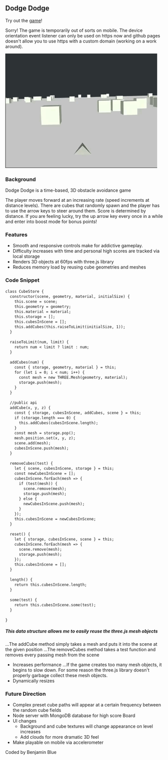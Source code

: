 ## Dodge Dodge

Try out the [game](https://dalthecow.github.io/DodgeDodge)!

Sorry! The game is temporarily out of sorts on mobile. The device orientation event listener can only be used on https now and github pages doesn't allow you to use https with a custom domain (working on a work around).


![DodgeDodge demo](/images/DodgeDodge.gif)

### Background

Dodge Dodge is a time-based, 3D obstacle avoidance game

The player moves forward at an increasing rate (speed increments at distance levels). There are cubes that randomly spawn and the player has to use the arrow keys to steer around them. Score is determined by distance. If you are feeling lucky, try the up arrow key every once in a while and enter into boost mode for bonus points!

### Features

- Smooth and responsive controls make for addictive gameplay.
- Difficulty increases with time and personal high scores are tracked via local storage
- Renders 3D objects at 60fps with three.js library
- Reduces memory load by reusing cube geometries and meshes

### Code Snippet

```
class CubeStore {
  constructor(scene, geometry, material, initialSize) {
    this.scene = scene;
    this.geometry = geometry;
    this.material = material;
    this.storage = [];
    this.cubesInScene = [];
    this.addCubes(this.raiseToLimit(initialSize, 1));
  }

  raiseToLimit(num, limit) {
    return num < limit ? limit : num;
  }

  addCubes(num) {
    const { storage, geometry, material } = this;
    for (let i = 0; i < num; i++) {
      const mesh = new THREE.Mesh(geometry, material);
      storage.push(mesh);
    }
  }

  //public api
  addCube(x, y, z) {
    const { storage, cubesInScene, addCubes, scene } = this;
    if (storage.length === 0) {
      this.addCubes(cubesInScene.length);
    }
    const mesh = storage.pop();
    mesh.position.set(x, y, z);
    scene.add(mesh);
    cubesInScene.push(mesh);
  }

  removeCubes(test) {
    let { scene, cubesInScene, storage } = this;
    const newCubesInScene = [];
    cubesInScene.forEach(mesh => {
      if (test(mesh)) {
        scene.remove(mesh);
        storage.push(mesh);
      } else {
        newCubesInScene.push(mesh);
      }
    });
    this.cubesInScene = newCubesInScene;
  }

  reset() {
    let { storage, cubesInScene, scene } = this;
    cubesInScene.forEach(mesh => {
      scene.remove(mesh);
      storage.push(mesh);
    });
    this.cubesInScene = [];
  }

  length() {
    return this.cubesInScene.length;
  }

  some(test) {
    return this.cubesInScene.some(test);
  }

}
```

##### This data structure allows me to easily reuse the three.js mesh objects
...The addCube method simply takes a mesh and puts it into the scene at the given position
...The removeCubes method takes a test function and removes every passing mesh from the scene
* Increases performance
...If the game creates too many mesh objects, it begins to slow down. For some reason the three.js library doesn't properly garbage collect these mesh objects.
* Dynamically resizes

### Future Direction

- Complex preset cube paths will appear at a certain frequency between the random cube fields
- Node server with MongoDB database for high score Board
- UI changes
  - Background and cube textures will change appearance on level increases
  - Add clouds for more dramatic 3D feel
- Make playable on mobile via accelerometer

Coded by Benjamin Blue
